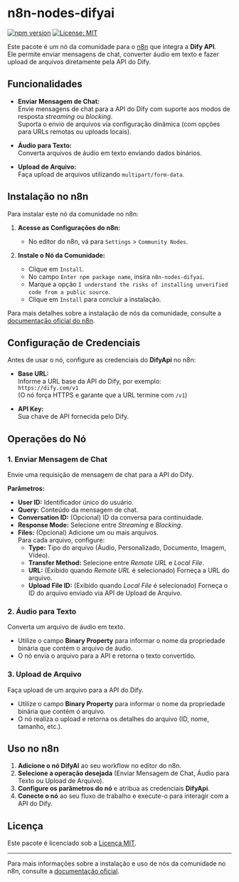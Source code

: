 # n8n-nodes-difyai

[![npm version](https://img.shields.io/npm/v/n8n-nodes-difyai.svg)](https://www.npmjs.com/package/n8n-nodes-difyai)
[![License: MIT](https://img.shields.io/npm/l/n8n-nodes-difyai.svg)](LICENSE)

Este pacote é um nó da comunidade para o [n8n](https://n8n.io) que integra a **Dify API**.  
Ele permite enviar mensagens de chat, converter áudio em texto e fazer upload de arquivos diretamente pela API do Dify.

## Funcionalidades

- **Enviar Mensagem de Chat:**  
  Envie mensagens de chat para a API do Dify com suporte aos modos de resposta *streaming* ou *blocking*.  
  Suporta o envio de arquivos via configuração dinâmica (com opções para URLs remotas ou uploads locais).

- **Áudio para Texto:**  
  Converta arquivos de áudio em texto enviando dados binários.

- **Upload de Arquivo:**  
  Faça upload de arquivos utilizando `multipart/form-data`.

## Instalação no n8n

Para instalar este nó da comunidade no n8n:

1. **Acesse as Configurações do n8n:**
   - No editor do n8n, vá para `Settings` > `Community Nodes`.

2. **Instale o Nó da Comunidade:**
   - Clique em `Install`.
   - No campo `Enter npm package name`, insira `n8n-nodes-difyai`.
   - Marque a opção `I understand the risks of installing unverified code from a public source`.
   - Clique em `Install` para concluir a instalação.

Para mais detalhes sobre a instalação de nós da comunidade, consulte a [documentação oficial do n8n](https://docs.n8n.io/integrations/community-nodes/installation/).

## Configuração de Credenciais

Antes de usar o nó, configure as credenciais do **DifyApi** no n8n:

- **Base URL:**  
  Informe a URL base da API do Dify, por exemplo:  
  `https://dify.com/v1`  
  (O nó força HTTPS e garante que a URL termine com `/v1`)

- **API Key:**  
  Sua chave de API fornecida pelo Dify.

## Operações do Nó

### 1. Enviar Mensagem de Chat

Envie uma requisição de mensagem de chat para a API do Dify.

**Parâmetros:**

- **User ID:** Identificador único do usuário.
- **Query:** Conteúdo da mensagem de chat.
- **Conversation ID:** (Opcional) ID da conversa para continuidade.
- **Response Mode:** Selecione entre *Streaming* e *Blocking*.
- **Files:** (Opcional) Adicione um ou mais arquivos.  
  Para cada arquivo, configure:
  - **Type:** Tipo do arquivo (Áudio, Personalizado, Documento, Imagem, Vídeo).
  - **Transfer Method:** Selecione entre *Remote URL* e *Local File*.
  - **URL:** (Exibido quando *Remote URL* é selecionado) Forneça a URL do arquivo.
  - **Upload File ID:** (Exibido quando *Local File* é selecionado) Forneça o ID do arquivo enviado via API de Upload de Arquivo.

### 2. Áudio para Texto

Converta um arquivo de áudio em texto.

- Utilize o campo **Binary Property** para informar o nome da propriedade binária que contém o arquivo de áudio.
- O nó envia o arquivo para a API e retorna o texto convertido.

### 3. Upload de Arquivo

Faça upload de um arquivo para a API do Dify.

- Utilize o campo **Binary Property** para informar o nome da propriedade binária que contém o arquivo.
- O nó realiza o upload e retorna os detalhes do arquivo (ID, nome, tamanho, etc.).

## Uso no n8n

1. **Adicione o nó DifyAI** ao seu workflow no editor do n8n.
2. **Selecione a operação desejada** (Enviar Mensagem de Chat, Áudio para Texto ou Upload de Arquivo).
3. **Configure os parâmetros do nó** e atribua as credenciais **DifyApi**.
4. **Conecte o nó** ao seu fluxo de trabalho e execute-o para interagir com a API do Dify.

## Licença

Este pacote é licenciado sob a [Licença MIT](LICENSE).

---

Para mais informações sobre a instalação e uso de nós da comunidade no n8n, consulte a [documentação oficial](https://docs.n8n.io/integrations/community-nodes/installation/).
